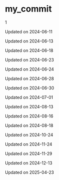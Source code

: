 # my_commit

1


Updated on 2024-06-11

Updated on 2024-06-13

Updated on 2024-06-18

Updated on 2024-06-23

Updated on 2024-06-24

Updated on 2024-06-28

Updated on 2024-06-30

Updated on 2024-07-01

Updated on 2024-08-13

Updated on 2024-08-16

Updated on 2024-08-18

Updated on 2024-10-24

Updated on 2024-11-24

Updated on 2024-11-29

Updated on 2024-12-13

Updated on 2025-04-23